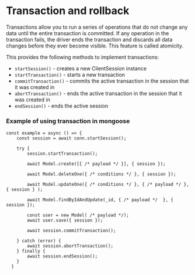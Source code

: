 # Transaction and rollback

Transactions allow you to run a series of operations that do not change any data until the entire transaction is committed. If any operation in the transaction fails, the driver ends the transaction and discards all data changes before they ever become visible. This feature is called atomicity.

This provides the following methods to implement transactions:

- `startSession()` - creates a new ClientSession instance
- `startTransaction()` - starts a new transaction
- `commitTransaction()` - commits the active transaction in the session that it was created in
- `abortTransaction()` - ends the active transaction in the session that it was created in
- `endSession()` - ends the active session

### Example of using transaction in mongoose

```
const example = async () => {
    const session = await conn.startSession();

    try {
        session.startTransaction();

        await Model.create([{ /* payload */ }], { session });

        await Model.deleteOne({ /* conditions */ }, { session });

        await Model.updateOne({ /* conditions */ }, { /* payload */ }, { session } );

        await Model.findByIdAndUpdate(_id, { /* payload */  }, { session });

        const user = new Model( /* payload */);
        await user.save({ session });

        await session.commitTransaction();

    } catch (error) {
        await session.abortTransaction();
    } finally {
        await session.endSession();
    }
  }
```
